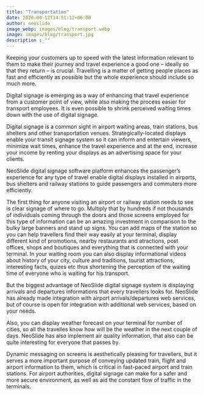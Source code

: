 ```yaml
---
title: "Transportation"
date: 2020-09-12T14:51:12+06:00
author: neoslide
image_webp: images/blog/transport.webp
image: images/blog/transport.jpg
description : ""
---
```


Keeping your customers up to speed with the latest information relevant to them to make their journey and travel experience a good one – ideally so that they return – is crucial. Travelling is a matter of getting people places as fast and efficiently as possible but the whole experience should include so much more.

Digital signage is emerging as a way of enhancing that travel experience from a customer point of view, while also making the process easier for transport employees. It is even possible to shrink perceived waiting times down with the use of digital signage.

Digital signage is a common sight in airport waiting areas, train stations, bus shelters and other transportation venues. Strategically-located displays enable your transit signage system so it can inform and entertain viewers, minimize wait times, enhance the travel experience and at the end, increase your income by renting your displays as an advertising space for your clients.

NeoSlide digital signage software platform enhances the passenger’s experience for any type of travel enable digital displays installed in airports, bus shelters and railway stations to guide passengers and commuters more efficiently. 

The first thing for anyone visiting an airport or railway station needs to see is clear signage of where to go. Multiply that by hundreds if not thousands of individuals coming through the doors and those screens employed for this type of information can be an amazing investment in comparison to the bulky large banners and stand up signs. You can add maps of the station so you can help travellers find their way easily at your terminal, display different kind of promotions, nearby restaurants and atractions, post offices, shops and boutiques and everything that is connected with your terminal. In your waiting room you can also display informational videos about history of your city, culture and traditions, tourist attractions, interesting facts, quizes etc thus shortening the perception of the waiting time of everyone who is waiting for his transport.

But the biggest advantage of NeoSlide digital signage system is displaying arrivals and departures informations that every travellers looks for. NeoSlide has already made integration with airport arrivals/departures web services, but of course is open for integration with additional web services, based on your needs.

Also, you can display weather forecast on your terminal for number of cities, so all the travelles know how will be the weather in the next couple of days. NeoSlide has also implement air quality information, that also can be quite interesting for everyone that passes by.

Dynamic messaging on screens is aesthetically pleasing for travellers, but it serves a more important purpose of conveying updated train, flight and airport information to them, which is critical in fast-paced airport and train stations. For airport authorities, digital signage can make for a safer and more secure environment, as well as aid the constant flow of traffic in the terminals.

